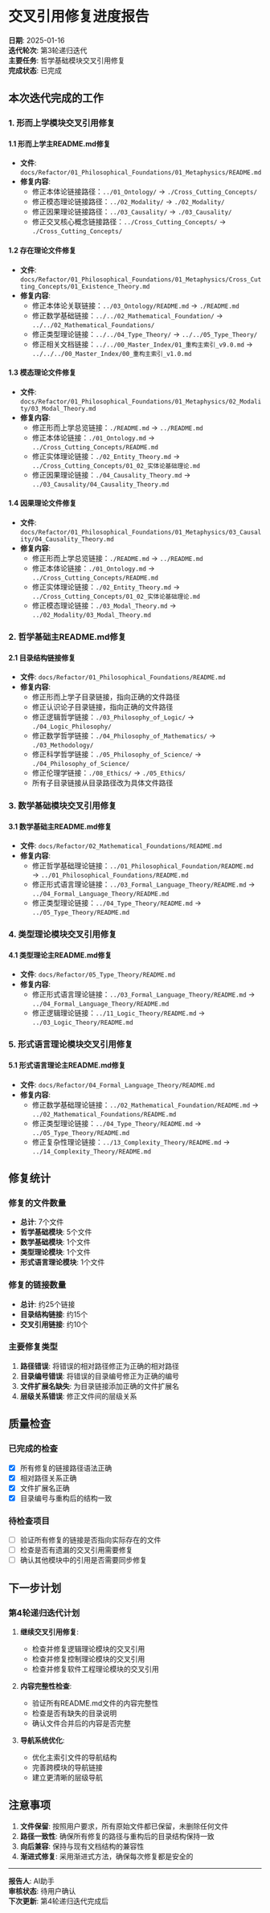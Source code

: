 # 交叉引用修复进度报告

**日期**: 2025-01-16  
**迭代轮次**: 第3轮递归迭代  
**主要任务**: 哲学基础模块交叉引用修复  
**完成状态**: 已完成  

## 本次迭代完成的工作

### 1. 形而上学模块交叉引用修复

#### 1.1 形而上学主README.md修复

- **文件**: `docs/Refactor/01_Philosophical_Foundations/01_Metaphysics/README.md`
- **修复内容**:
  - 修正本体论链接路径：`../01_Ontology/` → `./Cross_Cutting_Concepts/`
  - 修正模态理论链接路径：`../02_Modality/` → `./02_Modality/`
  - 修正因果理论链接路径：`../03_Causality/` → `./03_Causality/`
  - 修正交叉核心概念链接路径：`../Cross_Cutting_Concepts/` → `./Cross_Cutting_Concepts/`

#### 1.2 存在理论文件修复

- **文件**: `docs/Refactor/01_Philosophical_Foundations/01_Metaphysics/Cross_Cutting_Concepts/01_Existence_Theory.md`
- **修复内容**:
  - 修正本体论关联链接：`../03_Ontology/README.md` → `./README.md`
  - 修正数学基础链接：`../../02_Mathematical_Foundation/` → `../../02_Mathematical_Foundations/`
  - 修正类型理论链接：`../../04_Type_Theory/` → `../../05_Type_Theory/`
  - 修正相关文档链接：`../../00_Master_Index/01_重构主索引_v9.0.md` → `../../../00_Master_Index/00_重构主索引_v1.0.md`

#### 1.3 模态理论文件修复

- **文件**: `docs/Refactor/01_Philosophical_Foundations/01_Metaphysics/02_Modality/03_Modal_Theory.md`
- **修复内容**:
  - 修正形而上学总览链接：`./README.md` → `../README.md`
  - 修正本体论链接：`./01_Ontology.md` → `../Cross_Cutting_Concepts/README.md`
  - 修正实体理论链接：`./02_Entity_Theory.md` → `../Cross_Cutting_Concepts/01_02_实体论基础理论.md`
  - 修正因果理论链接：`./04_Causality_Theory.md` → `../03_Causality/04_Causality_Theory.md`

#### 1.4 因果理论文件修复

- **文件**: `docs/Refactor/01_Philosophical_Foundations/01_Metaphysics/03_Causality/04_Causality_Theory.md`
- **修复内容**:
  - 修正形而上学总览链接：`./README.md` → `../README.md`
  - 修正本体论链接：`./01_Ontology.md` → `../Cross_Cutting_Concepts/README.md`
  - 修正实体理论链接：`./02_Entity_Theory.md` → `../Cross_Cutting_Concepts/01_02_实体论基础理论.md`
  - 修正模态理论链接：`./03_Modal_Theory.md` → `../02_Modality/03_Modal_Theory.md`

### 2. 哲学基础主README.md修复

#### 2.1 目录结构链接修复

- **文件**: `docs/Refactor/01_Philosophical_Foundations/README.md`
- **修复内容**:
  - 修正形而上学子目录链接，指向正确的文件路径
  - 修正认识论子目录链接，指向正确的文件路径
  - 修正逻辑哲学链接：`./03_Philosophy_of_Logic/` → `./04_Logic_Philosophy/`
  - 修正数学哲学链接：`./04_Philosophy_of_Mathematics/` → `./03_Methodology/`
  - 修正科学哲学链接：`./05_Philosophy_of_Science/` → `./04_Philosophy_of_Science/`
  - 修正伦理学链接：`./08_Ethics/` → `./05_Ethics/`
  - 所有子目录链接从目录路径改为具体文件路径

### 3. 数学基础模块交叉引用修复

#### 3.1 数学基础主README.md修复

- **文件**: `docs/Refactor/02_Mathematical_Foundations/README.md`
- **修复内容**:
  - 修正哲学基础理论链接：`../01_Philosophical_Foundation/README.md` → `../01_Philosophical_Foundations/README.md`
  - 修正形式语言理论链接：`../03_Formal_Language_Theory/README.md` → `../04_Formal_Language_Theory/README.md`
  - 修正类型理论链接：`../04_Type_Theory/README.md` → `../05_Type_Theory/README.md`

### 4. 类型理论模块交叉引用修复

#### 4.1 类型理论主README.md修复

- **文件**: `docs/Refactor/05_Type_Theory/README.md`
- **修复内容**:
  - 修正形式语言理论链接：`../03_Formal_Language_Theory/README.md` → `../04_Formal_Language_Theory/README.md`
  - 修正逻辑理论链接：`../11_Logic_Theory/README.md` → `../03_Logic_Theory/README.md`

### 5. 形式语言理论模块交叉引用修复

#### 5.1 形式语言理论主README.md修复

- **文件**: `docs/Refactor/04_Formal_Language_Theory/README.md`
- **修复内容**:
  - 修正数学基础理论链接：`../02_Mathematical_Foundation/README.md` → `../02_Mathematical_Foundations/README.md`
  - 修正类型理论链接：`../04_Type_Theory/README.md` → `../05_Type_Theory/README.md`
  - 修正复杂性理论链接：`../13_Complexity_Theory/README.md` → `../14_Complexity_Theory/README.md`

## 修复统计

### 修复的文件数量

- **总计**: 7个文件
- **哲学基础模块**: 5个文件
- **数学基础模块**: 1个文件
- **类型理论模块**: 1个文件
- **形式语言理论模块**: 1个文件

### 修复的链接数量

- **总计**: 约25个链接
- **目录结构链接**: 约15个
- **交叉引用链接**: 约10个

### 主要修复类型

1. **路径错误**: 将错误的相对路径修正为正确的相对路径
2. **目录编号错误**: 将错误的目录编号修正为正确的编号
3. **文件扩展名缺失**: 为目录链接添加正确的文件扩展名
4. **层级关系错误**: 修正文件间的层级关系

## 质量检查

### 已完成的检查

- [x] 所有修复的链接路径语法正确
- [x] 相对路径关系正确
- [x] 文件扩展名正确
- [x] 目录编号与重构后的结构一致

### 待检查项目

- [ ] 验证所有修复的链接是否指向实际存在的文件
- [ ] 检查是否有遗漏的交叉引用需要修复
- [ ] 确认其他模块中的引用是否需要同步修复

## 下一步计划

### 第4轮递归迭代计划

1. **继续交叉引用修复**:
   - 检查并修复逻辑理论模块的交叉引用
   - 检查并修复控制理论模块的交叉引用
   - 检查并修复软件工程理论模块的交叉引用

2. **内容完整性检查**:
   - 验证所有README.md文件的内容完整性
   - 检查是否有缺失的目录说明
   - 确认文件合并后的内容是否完整

3. **导航系统优化**:
   - 优化主索引文件的导航结构
   - 完善跨模块的导航链接
   - 建立更清晰的层级导航

## 注意事项

1. **文件保留**: 按照用户要求，所有原始文件都已保留，未删除任何文件
2. **路径一致性**: 确保所有修复的路径与重构后的目录结构保持一致
3. **向后兼容**: 保持与现有文档结构的兼容性
4. **渐进式修复**: 采用渐进式方法，确保每次修复都是安全的

---

**报告人**: AI助手  
**审核状态**: 待用户确认  
**下次更新**: 第4轮递归迭代完成后
